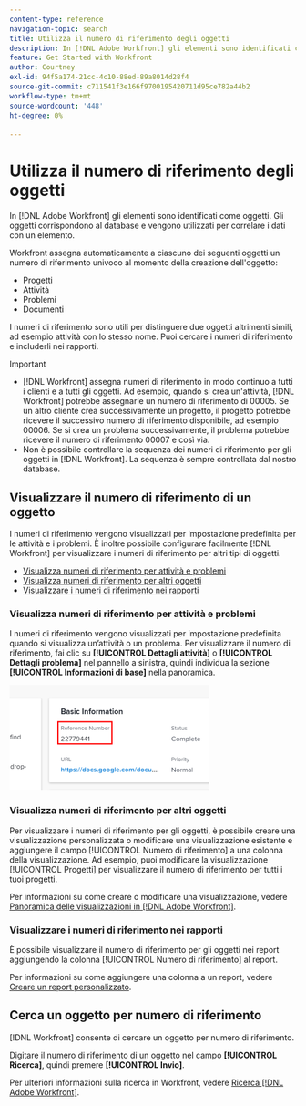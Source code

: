 ```yaml
---
content-type: reference
navigation-topic: search
title: Utilizza il numero di riferimento degli oggetti
description: In [!DNL Adobe Workfront] gli elementi sono identificati come oggetti. Gli oggetti corrispondono al database e vengono utilizzati per correlare i dati con un elemento. I numeri di riferimento sono utili per distinguere due oggetti altrimenti simili, ad esempio attività con lo stesso nome. Puoi cercare i numeri di riferimento e includerli nei rapporti.
feature: Get Started with Workfront
author: Courtney
exl-id: 94f5a174-21cc-4c10-88ed-89a8014d28f4
source-git-commit: c711541f3e166f9700195420711d95ce782a44b2
workflow-type: tm+mt
source-wordcount: '448'
ht-degree: 0%

---
```


# Utilizza il numero di riferimento degli oggetti

In [!DNL Adobe Workfront] gli elementi sono identificati come oggetti. Gli oggetti corrispondono al database e vengono utilizzati per correlare i dati con un elemento.

Workfront assegna automaticamente a ciascuno dei seguenti oggetti un numero di riferimento univoco al momento della creazione dell&#39;oggetto:

* Progetti
* Attività
* Problemi
* Documenti

I numeri di riferimento sono utili per distinguere due oggetti altrimenti simili, ad esempio attività con lo stesso nome. Puoi cercare i numeri di riferimento e includerli nei rapporti.

>[!IMPORTANT]
>
>* [!DNL Workfront] assegna numeri di riferimento in modo continuo a tutti i clienti e a tutti gli oggetti. Ad esempio, quando si crea un&#39;attività, [!DNL Workfront] potrebbe assegnarle un numero di riferimento di 00005. Se un altro cliente crea successivamente un progetto, il progetto potrebbe ricevere il successivo numero di riferimento disponibile, ad esempio 00006. Se si crea un problema successivamente, il problema potrebbe ricevere il numero di riferimento 00007 e così via.
>* Non è possibile controllare la sequenza dei numeri di riferimento per gli oggetti in [!DNL Workfront]. La sequenza è sempre controllata dal nostro database.
>



## Visualizzare il numero di riferimento di un oggetto

I numeri di riferimento vengono visualizzati per impostazione predefinita per le attività e i problemi. È inoltre possibile configurare facilmente [!DNL Workfront] per visualizzare i numeri di riferimento per altri tipi di oggetti.

* [Visualizza numeri di riferimento per attività e problemi](#view-reference-numbers-for-tasks-and-issues)
* [Visualizza numeri di riferimento per altri oggetti](#view-reference-numbers-for-other-objects)
* [Visualizzare i numeri di riferimento nei rapporti](#view-reference-numbers-in-reports)

### Visualizza numeri di riferimento per attività e problemi

I numeri di riferimento vengono visualizzati per impostazione predefinita quando si visualizza un’attività o un problema.  Per visualizzare il numero di riferimento, fai clic su **[!UICONTROL Dettagli attività]** o **[!UICONTROL Dettagli problema]** nel pannello a sinistra, quindi individua la sezione **[!UICONTROL Informazioni di base]** nella panoramica.

![Numero di riferimento](assets/reference-number-nwe-350x184.png)

### Visualizza numeri di riferimento per altri oggetti

Per visualizzare i numeri di riferimento per gli oggetti, è possibile creare una visualizzazione personalizzata o modificare una visualizzazione esistente e aggiungere il campo [!UICONTROL Numero di riferimento] a una colonna della visualizzazione. Ad esempio, puoi modificare la visualizzazione [!UICONTROL Progetti] per visualizzare il numero di riferimento per tutti i tuoi progetti.

Per informazioni su come creare o modificare una visualizzazione, vedere [Panoramica delle visualizzazioni in [!DNL Adobe Workfront]](../../../reports-and-dashboards/reports/reporting-elements/views-overview.md).

### Visualizzare i numeri di riferimento nei rapporti

È possibile visualizzare il numero di riferimento per gli oggetti nei report aggiungendo la colonna [!UICONTROL Numero di riferimento] al report.

Per informazioni su come aggiungere una colonna a un report, vedere [Creare un report personalizzato](../../../reports-and-dashboards/reports/creating-and-managing-reports/create-custom-report.md).

## Cerca un oggetto per numero di riferimento

[!DNL Workfront] consente di cercare un oggetto per numero di riferimento.

Digitare il numero di riferimento di un oggetto nel campo **[!UICONTROL Ricerca]**, quindi premere **[!UICONTROL Invio]**.

Per ulteriori informazioni sulla ricerca in Workfront, vedere [Ricerca [!DNL Adobe Workfront]](../../../workfront-basics/navigate-workfront/search/search-workfront.md).
